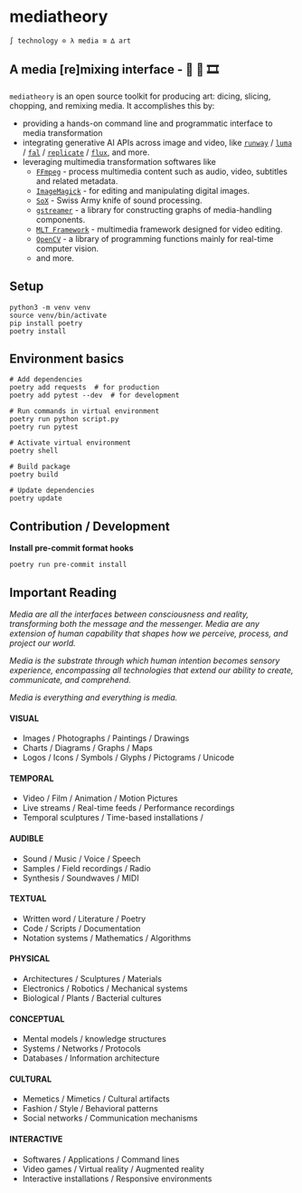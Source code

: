 # mediatheory

```
∫ technology ⊙ λ media ≊ ∆ art
```

## A media [re]mixing interface - 💾 🎰 🎞️

`mediatheory` is an open source toolkit for producing art: dicing, slicing, chopping, and remixing media. It accomplishes this by:

- providing a hands-on command line and programmatic interface to media transformation
- integrating generative AI APIs across image and video, like [`runway`](https://docs.dev.runwayml.com/) / [`luma`](https://lumalabs.ai/luma-api/client-docs/index.html) / [`fal`](https://fal.ai/) / [`replicate`](https://replicate.com/) / [`flux`](https://blackforestlabs.ai/), and more.
- leveraging multimedia transformation softwares like
    - [`FFmpeg`](https://github.com/FFmpeg/FFmpeg) - process multimedia content such as audio, video, subtitles and related metadata.
    - [`ImageMagick`](https://github.com/ImageMagick/ImageMagick) - for editing and manipulating digital images.
    - [`SoX`](https://github.com/chirlu/sox) - Swiss Army knife of sound processing.
    - [`gstreamer`](https://github.com/GStreamer/gstreamer) - a library for constructing graphs of media-handling components. 
    - [`MLT Framework`](https://github.com/mltframework/mlt) - multimedia framework designed for video editing.
    - [`OpenCV`](https://github.com/opencv/opencv) - a library of programming functions mainly for real-time computer vision.
    - and more.



## Setup

```
python3 -m venv venv
source venv/bin/activate
pip install poetry
poetry install
```

## Environment basics

```
# Add dependencies
poetry add requests  # for production
poetry add pytest --dev  # for development

# Run commands in virtual environment
poetry run python script.py
poetry run pytest

# Activate virtual environment
poetry shell

# Build package
poetry build

# Update dependencies
poetry update
```

## Contribution / Development 

**Install pre-commit format hooks**

```
poetry run pre-commit install
```


## Important Reading

*Media are all the interfaces between consciousness and reality, transforming both the message and the messenger. Media are any extension of human capability that shapes how we perceive, process, and project our world.*

*Media is the substrate through which human intention becomes sensory experience, encompassing all technologies that extend our ability to create, communicate, and comprehend.*

*Media is everything and everything is media.*

#### VISUAL

- Images / Photographs / Paintings / Drawings
- Charts / Diagrams / Graphs / Maps
- Logos / Icons / Symbols / Glyphs / Pictograms / Unicode

#### TEMPORAL

- Video / Film / Animation / Motion Pictures
- Live streams / Real-time feeds / Performance recordings
- Temporal sculptures / Time-based installations / 

#### AUDIBLE

- Sound / Music / Voice / Speech
- Samples / Field recordings / Radio
- Synthesis / Soundwaves / MIDI

#### TEXTUAL

- Written word / Literature / Poetry
- Code / Scripts / Documentation
- Notation systems / Mathematics / Algorithms

#### PHYSICAL

- Architectures / Sculptures / Materials
- Electronics / Robotics / Mechanical systems
- Biological / Plants / Bacterial cultures 

#### CONCEPTUAL

- Mental models / knowledge structures
- Systems / Networks / Protocols
- Databases / Information architecture

#### CULTURAL

- Memetics / Mimetics / Cultural artifacts
- Fashion / Style / Behavioral patterns
- Social networks / Communication mechanisms

#### INTERACTIVE

- Softwares / Applications / Command lines
- Video games / Virtual reality / Augmented reality
- Interactive installations / Responsive environments